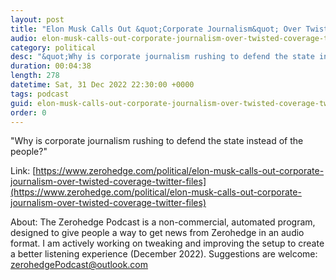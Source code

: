 ```yaml
---
layout: post
title: "Elon Musk Calls Out &quot;Corporate Journalism&quot; Over Twisted Coverage Of His 'Twitter Files'"
audio: elon-musk-calls-out-corporate-journalism-over-twisted-coverage-twitter-files-0
category: political
desc: "&quot;Why is corporate journalism rushing to defend the state instead of the people?&quot;"
duration: 00:04:38
length: 278
datetime: Sat, 31 Dec 2022 22:30:00 +0000
tags: podcast
guid: elon-musk-calls-out-corporate-journalism-over-twisted-coverage-twitter-files-0
order: 0
---
```

&quot;Why is corporate journalism rushing to defend the state instead of the people?&quot;

Link: [https://www.zerohedge.com/political/elon-musk-calls-out-corporate-journalism-over-twisted-coverage-twitter-files](https://www.zerohedge.com/political/elon-musk-calls-out-corporate-journalism-over-twisted-coverage-twitter-files)

About: The Zerohedge Podcast is a non-commercial, automated program, designed to give people a way to get news from Zerohedge in an audio format.  I am actively working on tweaking and improving the setup to create a better listening experience (December 2022).  Suggestions are welcome: [zerohedgePodcast@outlook.com](mailto:zerohedgePodcast@outlook.com)